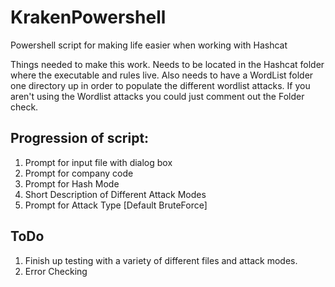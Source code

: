 # KrakenPowershell
Powershell script for making life easier when working with Hashcat

Things needed to make this work.  Needs to be located in the Hashcat folder where the executable and rules live.  Also needs to have a WordList folder one directory up in order to populate the different wordlist attacks.  If you aren't using the Wordlist attacks you could just comment out the Folder check.  

## Progression of script: 
1. Prompt for input file with dialog box
2. Prompt for company code
3. Prompt for Hash Mode
4. Short Description of Different Attack Modes
5. Prompt for Attack Type [Default BruteForce]

## ToDo 
1. Finish up testing with a variety of different files and attack modes.
2. Error Checking
